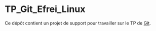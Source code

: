 # TP_Git_Efrei_Linux

Ce dépôt contient un projet de support pour travailler sur le TP de [Git](https://hackmd.io/2jPGKQhRRJOYG5a-q6CKog?view).